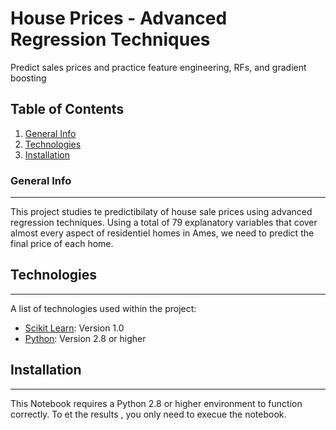 # House Prices - Advanced Regression Techniques
Predict sales prices and practice feature engineering, RFs, and gradient boosting

## Table of Contents
1. [General Info](#general-info)
2. [Technologies](#technologies)
3. [Installation](#installation)
### General Info
***
This project studies te predictibilaty of house sale prices using advanced regression techniques. Using a total of 79 explanatory variables that cover almost every aspect of residentiel homes in Ames, we need to predict the final price of each home.
## Technologies
***
A list of technologies used within the project:
* [Scikit Learn](https://scikit-learn.org): Version 1.0
* [Python](https://www.python.org/): Version 2.8 or higher
## Installation
***
This Notebook requires a Python 2.8 or higher environment to function correctly.
To et the results , you only need to execue the notebook.


